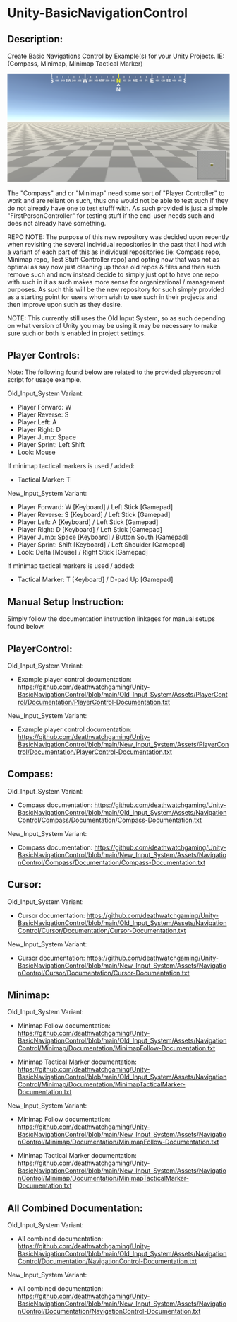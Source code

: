 # Unity-BasicNavigationControl

 
Description:
------------


 Create Basic Navigations Control by Example(s) for your Unity Projects. IE: (Compass, Minimap, Minimap Tactical Marker)


![Preview](https://github.com/deathwatchgaming/Unity-BasicNavigationControl/blob/main/Previews/BasicNavigationControl-Preview.png)


 The "Compass" and or "Minimap" need some sort of "Player Controller" to work
 and are reliant on such, thus one would not be able to test such if they do
 not already have one to test stufff with. As such provided is just a
 simple "FirstPersonController" for testing stuff if the end-user needs such
 and does not already have something.


REPO NOTE: The purpose of this new repository was decided upon recently when
revisiting the several individual repositories in the past that I had with a
variant of each part of this as individual repositories (ie: Compass repo,
Minimap repo, Test Stuff Controller repo) and opting now that was not as
optimal as say now just cleaning up those old repos & files and then such
remove such and now instead decide to simply just opt to have one repo with
such in it as such makes more sense for organizational / management purposes.
As such this will be the new repository for such simply provided as a
starting point for users whom wish to use such in their projects and then
improve upon such as they desire.

NOTE: This currently still uses the Old Input System, so as such depending on
what version of Unity you may be using it may be necessary to make sure such
or both is enabled in project settings.


Player Controls: 
----------------


  Note: The following found below are related to the provided playercontrol script for usage example.


Old_Input_System Variant:

* Player Forward:   W
* Player Reverse:   S
* Player Left:      A
* Player Right:     D
* Player Jump:      Space
* Player Sprint:    Left Shift
* Look:             Mouse

If minimap tactical markers is used / added:

* Tactical Marker:  T


New_Input_System Variant:

* Player Forward:   W [Keyboard] / Left Stick [Gamepad]
* Player Reverse:   S [Keyboard] / Left Stick [Gamepad]
* Player Left:      A [Keyboard] / Left Stick [Gamepad]
* Player Right:     D [Keyboard] / Left Stick [Gamepad]
* Player Jump:      Space [Keyboard] / Button South [Gamepad] 
* Player Sprint:    Shift [Keyboard] / Left Shoulder [Gamepad]
* Look:             Delta [Mouse] / Right Stick [Gamepad]


If minimap tactical markers is used / added:

* Tactical Marker:  T [Keyboard] / D-pad Up [Gamepad]


Manual Setup Instruction:
-------------------------


Simply follow the documentation instruction linkages for manual setups found below.


PlayerControl:
--------------


Old_Input_System Variant:


* Example player control documentation: https://github.com/deathwatchgaming/Unity-BasicNavigationControl/blob/main/Old_Input_System/Assets/PlayerControl/Documentation/PlayerControl-Documentation.txt


New_Input_System Variant: 


* Example player control documentation: https://github.com/deathwatchgaming/Unity-BasicNavigationControl/blob/main/New_Input_System/Assets/PlayerControl/Documentation/PlayerControl-Documentation.txt


Compass:
--------


Old_Input_System Variant:


* Compass documentation: https://github.com/deathwatchgaming/Unity-BasicNavigationControl/blob/main/Old_Input_System/Assets/NavigationControl/Compass/Documentation/Compass-Documentation.txt


New_Input_System Variant: 


* Compass documentation: https://github.com/deathwatchgaming/Unity-BasicNavigationControl/blob/main/New_Input_System/Assets/NavigationControl/Compass/Documentation/Compass-Documentation.txt


Cursor:
-------


Old_Input_System Variant:


* Cursor documentation: https://github.com/deathwatchgaming/Unity-BasicNavigationControl/blob/main/Old_Input_System/Assets/NavigationControl/Cursor/Documentation/Cursor-Documentation.txt


New_Input_System Variant: 


* Cursor documentation: https://github.com/deathwatchgaming/Unity-BasicNavigationControl/blob/main/New_Input_System/Assets/NavigationControl/Cursor/Documentation/Cursor-Documentation.txt


Minimap:
--------


Old_Input_System Variant:


* Minimap Follow documentation: https://github.com/deathwatchgaming/Unity-BasicNavigationControl/blob/main/Old_Input_System/Assets/NavigationControl/Minimap/Documentation/MinimapFollow-Documentation.txt


* Minimap Tactical Marker documentation: https://github.com/deathwatchgaming/Unity-BasicNavigationControl/blob/main/Old_Input_System/Assets/NavigationControl/Minimap/Documentation/MinimapTacticalMarker-Documentation.txt


New_Input_System Variant:


* Minimap Follow documentation: https://github.com/deathwatchgaming/Unity-BasicNavigationControl/blob/main/New_Input_System/Assets/NavigationControl/Minimap/Documentation/MinimapFollow-Documentation.txt


* Minimap Tactical Marker documentation: https://github.com/deathwatchgaming/Unity-BasicNavigationControl/blob/main/New_Input_System/Assets/NavigationControl/Minimap/Documentation/MinimapTacticalMarker-Documentation.txt



All Combined Documentation:
---------------------------


Old_Input_System Variant:


* All combined documentation: https://github.com/deathwatchgaming/Unity-BasicNavigationControl/blob/main/Old_Input_System/Assets/NavigationControl/Documentation/NavigationControl-Documentation.txt


New_Input_System Variant:


* All combined documentation: https://github.com/deathwatchgaming/Unity-BasicNavigationControl/blob/main/New_Input_System/Assets/NavigationControl/Documentation/NavigationControl-Documentation.txt



